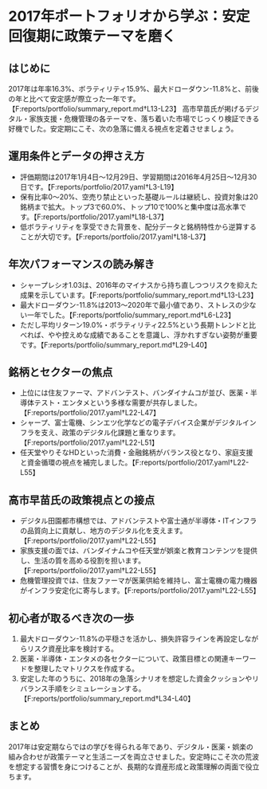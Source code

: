 # 2017年ポートフォリオから学ぶ：安定回復期に政策テーマを磨く

## はじめに
2017年は年率16.3%、ボラティリティ15.9%、最大ドローダウン-11.8%と、前後の年と比べて安定感が際立った一年です。【F:reports/portfolio/summary_report.md†L13-L23】 高市早苗氏が掲げるデジタル・家族支援・危機管理の各テーマを、落ち着いた市場でじっくり検証できる好機でした。安定期にこそ、次の急落に備える視点を定着させましょう。

## 運用条件とデータの押さえ方
- 評価期間は2017年1月4日〜12月29日、学習期間は2016年4月25日〜12月30日です。【F:reports/portfolio/2017.yaml†L3-L19】
- 保有比率0〜20%、空売り禁止といった基礎ルールは継続し、投資対象は20銘柄まで拡大。トップ3で60.0%、トップ10で100%と集中度は高水準です。【F:reports/portfolio/2017.yaml†L18-L37】
- 低ボラティリティを享受できた背景を、配分データと銘柄特性から逆算することが大切です。【F:reports/portfolio/2017.yaml†L18-L37】

## 年次パフォーマンスの読み解き
- シャープレシオ1.03は、2016年のマイナスから持ち直しつつリスクを抑えた成果を示しています。【F:reports/portfolio/summary_report.md†L13-L23】
- 最大ドローダウン-11.8%は2013〜2020年で最小値であり、ストレスの少ない一年でした。【F:reports/portfolio/summary_report.md†L6-L23】
- ただし平均リターン19.0%・ボラティリティ22.5%という長期トレンドと比べれば、やや控えめな成績であることを意識し、浮かれすぎない姿勢が重要です。【F:reports/portfolio/summary_report.md†L29-L40】

## 銘柄とセクターの焦点
- 上位には住友ファーマ、アドバンテスト、バンダイナムコが並び、医薬・半導体テスト・エンタメという多様な需要が共存しました。【F:reports/portfolio/2017.yaml†L22-L47】
- シャープ、富士電機、シンエツ化学などの電子デバイス企業がデジタルインフラを支え、政策のデジタル化課題と重なります。【F:reports/portfolio/2017.yaml†L22-L51】
- 任天堂やりそなHDといった消費・金融銘柄がバランス役となり、家庭支援と資金循環の視点を補完しました。【F:reports/portfolio/2017.yaml†L22-L55】

## 高市早苗氏の政策視点との接点
- デジタル田園都市構想では、アドバンテストや富士通が半導体・ITインフラの品質向上に貢献し、地方のデジタル化を支えます。【F:reports/portfolio/2017.yaml†L22-L55】
- 家族支援の面では、バンダイナムコや任天堂が娯楽と教育コンテンツを提供し、生活の質を高める役割を担います。【F:reports/portfolio/2017.yaml†L22-L55】
- 危機管理投資では、住友ファーマが医薬供給を維持し、富士電機の電力機器がインフラ安定化に寄与します。【F:reports/portfolio/2017.yaml†L22-L55】

## 初心者が取るべき次の一歩
1. 最大ドローダウン-11.8%の平穏さを活かし、損失許容ラインを再設定しながらリスク資産比率を検討する。
2. 医薬・半導体・エンタメの各セクターについて、政策目標との関連キーワードを整理したマトリクスを作成する。
3. 安定した年のうちに、2018年の急落シナリオを想定した資金クッションやリバランス手順をシミュレーションする。【F:reports/portfolio/summary_report.md†L34-L40】

## まとめ
2017年は安定期ならではの学びを得られる年であり、デジタル・医薬・娯楽の組み合わせが政策テーマと生活ニーズを両立させました。安定時にこそ次の荒波を想定する習慣を身につけることが、長期的な資産形成と政策理解の両面で役立ちます。
